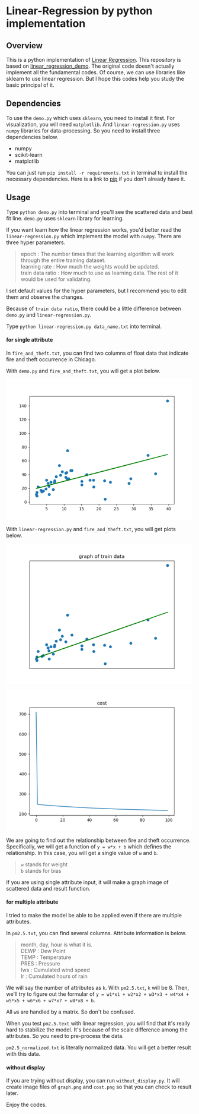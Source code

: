 # Linear-Regression by python implementation

## Overview

This is a python implementation of [Linear Regression](http://www.statisticssolutions.com/what-is-linear-regression/). This repository is based on [linear_regression_demo](https://github.com/llSourcell/linear_regression_demo). The original code doesn't actually implement all the fundamental codes. Of course, we can use libraries like sklearn to use linear regression. But I hope this codes help you study the basic principal of it.

## Dependencies

To use the `demo.py` which uses `sklearn`, you need to install it first. For visualization, you will need `matplotlib`. And `linear-regression.py` uses `numpy` libraries for data-processing. So you need to install three dependencies below.

* numpy
* scikit-learn
* matplotlib

You can just run `pip install -r requirements.txt` in terminal to install the necessary dependencies. Here is a link to [pip](https://pip.pypa.io/en/stable/installing/) if you don't already have it.

## Usage

Type `python demo.py` into terminal and you'll see the scattered data and best fit line. `demo.py` uses `sklearn` library for learning. 

If you want learn how the linear regression works, you'd better read the `linear-regression.py` which implement the model with `numpy`. There are three hyper parameters.

> epoch : The number times that the learning algorithm will work through the entire training dataset.<br/>
> learning rate : How much the weights would be updated.<br/>
> train data ratio : How much to use as learning data. The rest of it would be used for validating. 

I set default values for the hyper parameters, but I recommend you to edit them and observe the changes.

Because of `train data ratio`, there could be a little difference between `demo.py` and `linear-regression.py`.

Type `python linear-regression.py data_name.txt` into terminal.

#### for single attribute

In `fire_and_theft.txt`, you can find two columns of float data that indicate fire and theft occurrence in Chicago.

With `demo.py` and `fire_and_theft.txt`, you will get a plot below.

![](https://github.com/YongWookHa/linear-regression-python/blob/master/images/demo_graph.png?raw=true)

With `linear-regression.py` and `fire_and_theft.txt`, you will get plots below.

![](https://github.com/YongWookHa/linear-regression-python/blob/master/images/linear-regression_graph.png?raw=true)

![](https://github.com/YongWookHa/linear-regression-python/blob/master/images/linear-regression_cost.png?raw=true)

We are going to find out the relationship between fire and theft occurrence. Specifically, we will get a function of `y = w*x + b` which defines the relationship. In this case, you will get a single value of `w` and `b`.

> `w` stands for weight<br/>
> `b` stands for bias

If you are using single attribute input, it will make a graph image of scattered data and result function.

#### for multiple attribute

I tried to make the model be able to be applied even if there are multiple attributes.

In `pm2.5.txt`, you can find several columns. Attribute information is below. 

> month, day, hour is what it is.<br/>
> DEWP : Dew Point<br/>
> TEMP : Temperature<br/>
> PRES : Pressure<br/>
> lws : Cumulated wind speed<br/>
> lr : Cumulated hours of rain


We will say the number of attributes as `k`. With `pm2.5.txt`, `k` will be 8. Then, we'll try to figure out the formular of `y = w1*x1 + w2*x2 + w3*x3 + w4*x4 + w5*x5 + w6*x6 + w7*x7 + w8*x8 + b`.

All `w`s are handled by a matrix. So don't be confused.

When you test `pm2.5.text` with linear regression, you will find that it's really hard to stabilize the model. It's because of the scale difference among the attributes. So you need to pre-process the data. 

`pm2.5_normalized.txt` is literally normalized data. You will get a better result with this data.

#### without display

If you are trying without display, you can run `without_display.py`. It will create image files of `graph.png` and `cost.png` so that you can check to result later.

Enjoy the codes.
